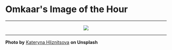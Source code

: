 # Omkaar's Image of the Hour

---

<div align="center">

<a href="https://unsplash.com/photos/a-mother-holds-a-baby-with-soft-socks-mA5FgBNnbmM">
  <img src="https://images.unsplash.com/photo-1748032886766-f27eac6e2b41?crop=entropy&cs=tinysrgb&fit=max&fm=jpg&ixid=M3w3NjA2Nzh8MHwxfHJhbmRvbXx8fHx8fHx8fDE3NTAwODk2MDB8&ixlib=rb-4.1.0&q=80&w=1080" style="max-width:100%; height:auto;">
</a>



</div>

---

**Photo by** [Kateryna Hliznitsova](https://unsplash.com/@kate_gliz) **on Unsplash**
